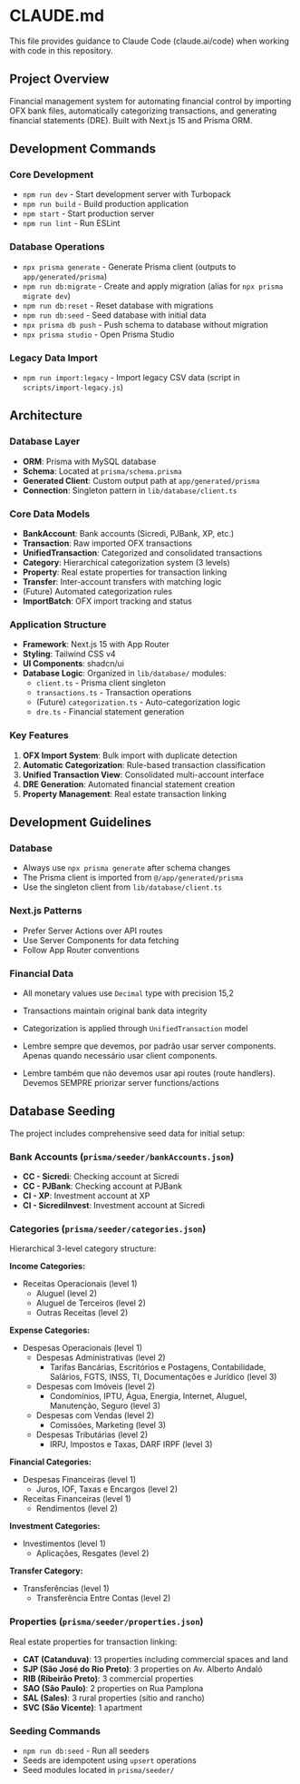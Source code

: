 # CLAUDE.md

This file provides guidance to Claude Code (claude.ai/code) when working with code in this repository.

## Project Overview

Financial management system for automating financial control by importing OFX bank files, automatically categorizing transactions, and generating financial statements (DRE). Built with Next.js 15 and Prisma ORM.

## Development Commands

### Core Development

- `npm run dev` - Start development server with Turbopack
- `npm run build` - Build production application
- `npm start` - Start production server
- `npm run lint` - Run ESLint

### Database Operations

- `npx prisma generate` - Generate Prisma client (outputs to `app/generated/prisma`)
- `npm run db:migrate` - Create and apply migration (alias for `npx prisma migrate dev`)
- `npm run db:reset` - Reset database with migrations
- `npm run db:seed` - Seed database with initial data
- `npx prisma db push` - Push schema to database without migration
- `npx prisma studio` - Open Prisma Studio

### Legacy Data Import

- `npm run import:legacy` - Import legacy CSV data (script in `scripts/import-legacy.js`)

## Architecture

### Database Layer

- **ORM**: Prisma with MySQL database
- **Schema**: Located at `prisma/schema.prisma`
- **Generated Client**: Custom output path at `app/generated/prisma`
- **Connection**: Singleton pattern in `lib/database/client.ts`

### Core Data Models

- **BankAccount**: Bank accounts (Sicredi, PJBank, XP, etc.)
- **Transaction**: Raw imported OFX transactions
- **UnifiedTransaction**: Categorized and consolidated transactions
- **Category**: Hierarchical categorization system (3 levels)
- **Property**: Real estate properties for transaction linking
- **Transfer**: Inter-account transfers with matching logic
- (Future) Automated categorization rules
- **ImportBatch**: OFX import tracking and status

### Application Structure

- **Framework**: Next.js 15 with App Router
- **Styling**: Tailwind CSS v4
- **UI Components**: shadcn/ui
- **Database Logic**: Organized in `lib/database/` modules:
  - `client.ts` - Prisma client singleton
  - `transactions.ts` - Transaction operations
  - (Future) `categorization.ts` - Auto-categorization logic
  - `dre.ts` - Financial statement generation

### Key Features

1. **OFX Import System**: Bulk import with duplicate detection
2. **Automatic Categorization**: Rule-based transaction classification
3. **Unified Transaction View**: Consolidated multi-account interface
4. **DRE Generation**: Automated financial statement creation
5. **Property Management**: Real estate transaction linking

## Development Guidelines

### Database

- Always use `npx prisma generate` after schema changes
- The Prisma client is imported from `@/app/generated/prisma`
- Use the singleton client from `lib/database/client.ts`

### Next.js Patterns

- Prefer Server Actions over API routes
- Use Server Components for data fetching
- Follow App Router conventions

### Financial Data

- All monetary values use `Decimal` type with precision 15,2
- Transactions maintain original bank data integrity
- Categorization is applied through `UnifiedTransaction` model

- Lembre sempre que devemos, por padrão usar server components. Apenas quando necessário usar client components.
- Lembre também que não devemos usar api routes (route handlers). Devemos SEMPRE priorizar server functions/actions

## Database Seeding

The project includes comprehensive seed data for initial setup:

### Bank Accounts (`prisma/seeder/bankAccounts.json`)
- **CC - Sicredi**: Checking account at Sicredi
- **CC - PJBank**: Checking account at PJBank  
- **CI - XP**: Investment account at XP
- **CI - SicrediInvest**: Investment account at Sicredi

### Categories (`prisma/seeder/categories.json`)
Hierarchical 3-level category structure:

**Income Categories:**
- Receitas Operacionais (level 1)
  - Aluguel (level 2)
  - Aluguel de Terceiros (level 2)
  - Outras Receitas (level 2)

**Expense Categories:**
- Despesas Operacionais (level 1)
  - Despesas Administrativas (level 2)
    - Tarifas Bancárias, Escritórios e Postagens, Contabilidade, Salários, FGTS, INSS, TI, Documentações e Jurídico (level 3)
  - Despesas com Imóveis (level 2)
    - Condomínios, IPTU, Água, Energia, Internet, Aluguel, Manutenção, Seguro (level 3)
  - Despesas com Vendas (level 2)
    - Comissões, Marketing (level 3)
  - Despesas Tributárias (level 2)
    - IRPJ, Impostos e Taxas, DARF IRPF (level 3)

**Financial Categories:**
- Despesas Financeiras (level 1)
  - Juros, IOF, Taxas e Encargos (level 2)
- Receitas Financeiras (level 1)
  - Rendimentos (level 2)

**Investment Categories:**
- Investimentos (level 1)
  - Aplicações, Resgates (level 2)

**Transfer Category:**
- Transferências (level 1)
  - Transferência Entre Contas (level 2)

### Properties (`prisma/seeder/properties.json`)
Real estate properties for transaction linking:
- **CAT (Catanduva)**: 13 properties including commercial spaces and land
- **SJP (São José do Rio Preto)**: 3 properties on Av. Alberto Andaló
- **RIB (Ribeirão Preto)**: 3 commercial properties
- **SAO (São Paulo)**: 2 properties on Rua Pamplona
- **SAL (Sales)**: 3 rural properties (sítio and rancho)
- **SVC (São Vicente)**: 1 apartment

### Seeding Commands
- `npm run db:seed` - Run all seeders
- Seeds are idempotent using `upsert` operations
- Seed modules located in `prisma/seeder/`
